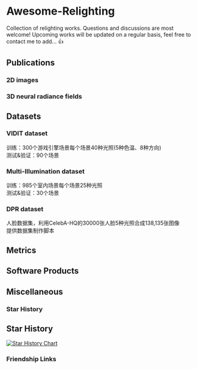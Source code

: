 # Awesome-Relighting

Collection of relighting works. Questions and discussions are most welcome! Upcoming works will be updated on a regular basis, feel free to contact me to add... :thumbsup:

## Publications

### 2D images

### 3D neural radiance fields

## Datasets
### VIDIT dataset
训练：300个游戏引擎场景每个场景40种光照(5种色温、8种方向)   
测试&验证：90个场景  
### Multi-Illumination dataset
训练：985个室内场景每个场景25种光照  
测试&验证：30个场景  
### DPR dataset
人脸数据集，利用CelebA-HQ的30000张人脸5种光照合成138,135张图像  
提供数据集制作脚本  
## Metrics

## Software Products

## Miscellaneous

### Star History

## Star History

[![Star History Chart](https://api.star-history.com/svg?repos=liuzr17/Awesome-Relighting&type=Date)](https://star-history.com/#liuzr17/Awesome-Relighting&Date)

### Friendship Links
